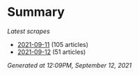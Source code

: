 # Summary
*Latest scrapes*
* [2021-09-11](https://github.com/nuuuwan/news_lk/blob/data/news_lk.2021-09-11.json) (105 articles)
* [2021-09-12](https://github.com/nuuuwan/news_lk/blob/data/news_lk.2021-09-12.json) (51 articles)

*Generated at 12:09PM, September 12, 2021*